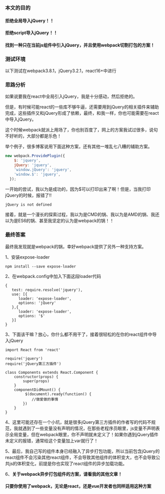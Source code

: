 ### 本文的目的
#### 拒绝全局导入jQuery！！
#### 拒绝script导入jQuery！！
#### 找到一种只在当前js组件中引入jQuery，并且使用webpack切割打包的方案！

### 测试环境

以下测试在webpack3.8.1，jQuery3.2.1，react16+中进行

### 思路分析

如果说要我在react中全局引入jQuery，我是十分感动，然后拒绝的。

但是，有时候可能react的一些库不够牛逼，还需要用到jQuery的相关插件来辅助完成，这些插件又和jQuery形成了依赖，最终，和我一样，你也可能需要在react中导入jQuery。

这个时候webpack就派上用场了，你也别百度了，网上的方案我试过很多，说句不好听的，大部分都是乐色！

举个例子，很多博客说用下面这种方案，还有其他一堆乱七八糟的辅助方案。

```javascript
new webpack.ProvidePlugin({
    $: 'jquery',
    jQuery: 'jquery',
    'window.jQuery': 'jquery',
    'window.$': 'jquery',
  });
```

一开始的尝试，我以为是成功的，因为$可以打印出来了啊！但是，当我打印jQuery的时候，报错了!!

```javascript
jQuery is not defined
```
接着，就是一个漫长的探索过程，我以为是CMD的锅、我以为是AMD的锅、我还以为是ES6的锅、甚至我坚定的认为是webpack的锅！！

### 最终答案

最终我发现就是webpack的锅，幸好webpack提供了另外一种支持方案。

1、安装expose-loader

```
npm install --save expose-loader
```

2、在webpack.config中加入下面这段loader代码
```
{
   test: require.resolve('jquery'),
   use: [{
      loader: 'expose-loader',
      options: 'jQuery'
   },{
      loader: 'expose-loader',
      options: '$'
   }]
}
```

3、下面该干嘛？放心，你什么都不用干了，接着很轻松的在你的react组件中导入jQuery

```
import React from 'react'

require('jquery')
require('jQuery第三方插件')

class Components extends React.Component {
    constructor(props) {
        super(props)
    }
    componentDidMount() {
         $(document).ready(function() {
            //做爱做的事情
        })
    }
}

```

4、这里可能还存在一个小坑，就是很多jQuery第三方插件的作者写的代码不规范，我就遇到了一些变量没有声明的情况，在那些老程序员眼里，js变量不声明表示全局变量，但在webpack眼里，你不声明就未定义了！如果你遇到jQuery插件未定义的报错，通常给这个变量加上var就行了！

5、最后，我自己写的组件本身已经融入了异步打包功能，所以当前包含jQuery的react组件不会污染其他react组件，不会导致其他组件的体积变大，也不会导致公共js的体积变化，前提是你也实现了react组件的异步加载功能。

6、**关于webpack异步打包组件的方案，请看我的其他文章！**

#### 只要你使用了webpack，无论是react，还是vue开发者也同样适用这种方案
